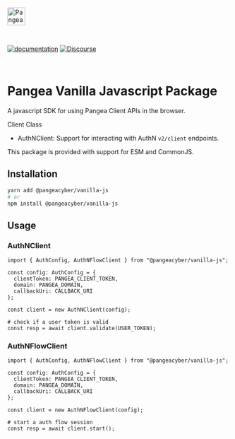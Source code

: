 <p>
  <br />
  <a href="https://pangea.cloud?utm_source=github&utm_medium=node-sdk" target="_blank" rel="noopener noreferrer">
    <img src="https://pangea-marketing.s3.us-west-2.amazonaws.com/pangea-color.svg" alt="Pangea Logo" height="40" />
  </a>
  <br />
</p>

<p>
<br />

[![documentation](https://img.shields.io/badge/documentation-pangea-blue?style=for-the-badge&labelColor=551B76)](https://pangea.cloud/docs/sdk/js/)
[![Discourse](https://img.shields.io/badge/Discourse-4A154B?style=for-the-badge&logo=discourse&logoColor=white)](https://l.pangea.cloud/Jd4wlGs)

<br />
</p>

# Pangea Vanilla Javascript Package

A javascript SDK for using Pangea Client APIs in the browser.

Client Class

- AuthNClient: Support for interacting with AuthN `v2/client` endpoints.

This package is provided with support for ESM and CommonJS.

## Installation

```sh
yarn add @pangeacyber/vanilla-js
# or
npm install @pangeacyber/vanilla-js
```

## Usage

### AuthNClient

```
import { AuthConfig, AuthNFlowClient } from "@pangeacyber/vanilla-js";

const config: AuthConfig = {
  clientToken: PANGEA_CLIENT_TOKEN,
  domain: PANGEA_DOMAIN,
  callbackUri: CALLBACK_URI
};

const client = new AuthNClient(config);

# check if a user token is valid
const resp = await client.validate(USER_TOKEN);

```

### AuthNFlowClient

```
import { AuthConfig, AuthNFlowClient } from "@pangeacyber/vanilla-js";

const config: AuthConfig = {
  clientToken: PANGEA_CLIENT_TOKEN,
  domain: PANGEA_DOMAIN,
  callbackUri: CALLBACK_URI
};

const client = new AuthNFlowClient(config);

# start a auth flow session
const resp = await client.start();

```
